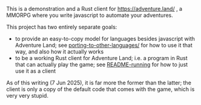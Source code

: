 This is a demonstration and a Rust client for https://adventure.land/ , a MMORPG where you write javascript to automate your adventures.

This project has two entirely separate goals:
- to provide an easy-to-copy model for languages besides javascript with Adventure Land; see [porting-to-other-languages/](porting-to-other-languages/README.md) for how to use it that way, and also how it actually works
- to be a working Rust client for Adventure Land; i.e. a program in Rust that can actually play the game; see [README-running](README-running.md) for how to just use it as a client

As of this writing (7 Jun 2025), it is far more the former than the latter; the client is only a copy of the default code that comes with the game, which is very very stupid.
